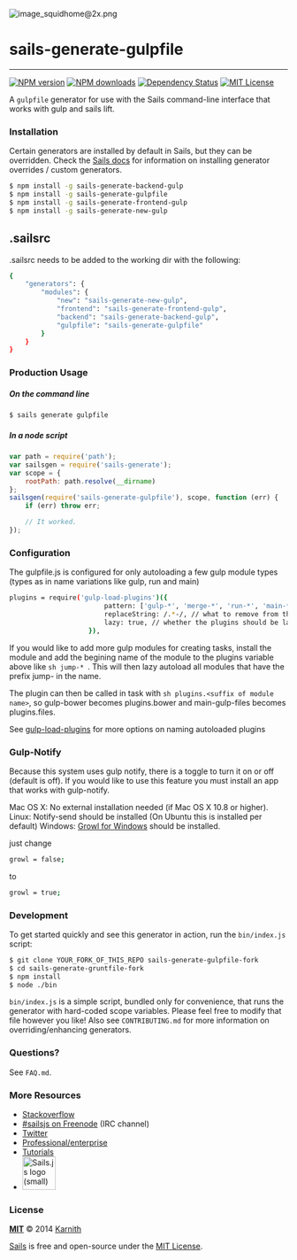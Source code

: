 ![image_squidhome@2x.png](http://i.imgur.com/RIvu9.png)
# sails-generate-gulpfile
-----------------------------------------------
[![NPM version][npm-version-image]][npm-url] [![NPM downloads][npm-downloads-image]][npm-url] [![Dependency Status][dependency-image]][dependency-url] [![MIT License][license-image]][license-url]

A `gulpfile` generator for use with the Sails command-line interface that works with gulp and sails lift.


### Installation

Certain generators are installed by default in Sails, but they can be overridden.  Check the [Sails docs](http://sailsjs.org/#!documentation) for information on installing generator overrides / custom generators.

```sh
$ npm install -g sails-generate-backend-gulp
$ npm install -g sails-generate-gulpfile
$ npm install -g sails-generate-frontend-gulp
$ npm install -g sails-generate-new-gulp

```

## .sailsrc

.sailsrc needs to be added to the working dir with the following:

```sh
{
    "generators": {
        "modules": {
            "new": "sails-generate-new-gulp",
            "frontend": "sails-generate-frontend-gulp",
            "backend": "sails-generate-backend-gulp",
            "gulpfile": "sails-generate-gulpfile"
        }
    }
}
```

### Production Usage

##### On the command line

```sh
$ sails generate gulpfile
```

##### In a node script

```javascript
var path = require('path');
var sailsgen = require('sails-generate');
var scope = {
	rootPath: path.resolve(__dirname)
};
sailsgen(require('sails-generate-gulpfile'), scope, function (err) {
	if (err) throw err;

	// It worked.
});
```

### Configuration

The gulpfile.js is configured for only autoloading a few gulp module types (types as in name variations like gulp, run and main)

```sh
plugins = require('gulp-load-plugins')({
						pattern: ['gulp-*', 'merge-*', 'run-*', 'main-*'], // the glob to search for
						replaceString: /.*-/, // what to remove from the name of the module when adding it to the context
						lazy: true, // whether the plugins should be lazy loaded on demand
					}),
```

If you would like to add more gulp modules for creating tasks, install the module and add the begining name of the module to the plugins variable above like ```sh jump-* ```. This will then lazy autoload all modules that have the prefix jump- in the name.

The plugin can then be called in task with ```sh plugins.<suffix of module name>```, so gulp-bower becomes plugins.bower and main-gulp-files becomes plugins.files. 

See [gulp-load-plugins](https://github.com/jackfranklin/gulp-load-plugins) for more options on naming autoloaded plugins

### Gulp-Notify

Because this system uses gulp notify, there is a toggle to turn it on or off (default is off). If you would like to use this feature you must install an app that works with gulp-notify.

Mac OS X: No external installation needed (if Mac OS X 10.8 or higher).
Linux: Notify-send should be installed (On Ubuntu this is installed per default)
Windows: [Growl for Windows](http://www.growlforwindows.com/gfw/default.aspx) should be installed.

just change

```sh
growl = false;
```

to

```sh
growl = true;
```

### Development

To get started quickly and see this generator in action, run the `bin/index.js` script:

```sh
$ git clone YOUR_FORK_OF_THIS_REPO sails-generate-gulpfile-fork
$ cd sails-generate-gruntfile-fork
$ npm install
$ node ./bin
```

`bin/index.js` is a simple script, bundled only for convenience, that runs the generator with hard-coded scope variables.  Please feel free to modify that file however you like!  Also see `CONTRIBUTING.md` for more information on overriding/enhancing generators.



### Questions?

See `FAQ.md`.



### More Resources

- [Stackoverflow](http://stackoverflow.com/questions/tagged/sails.js)
- [#sailsjs on Freenode](http://webchat.freenode.net/) (IRC channel)
- [Twitter](https://twitter.com/sailsjs)
- [Professional/enterprise](https://github.com/balderdashy/sails-docs/blob/master/FAQ.md#are-there-professional-support-options)
- [Tutorials](https://github.com/balderdashy/sails-docs/blob/master/FAQ.md#where-do-i-get-help)
- <a href="http://sailsjs.org" target="_blank" title="Node.js framework for building realtime APIs."><img src="https://github-camo.global.ssl.fastly.net/9e49073459ed4e0e2687b80eaf515d87b0da4a6b/687474703a2f2f62616c64657264617368792e6769746875622e696f2f7361696c732f696d616765732f6c6f676f2e706e67" width=60 alt="Sails.js logo (small)"/></a>


### License

**[MIT](./LICENSE)**
&copy; 2014 [Karnith](http://github.com/Karnith)

[Sails](http://sailsjs.org) is free and open-source under the [MIT License](http://sails.mit-license.org/).

[license-image]: http://img.shields.io/badge/license-MIT-blue.svg?style=flat
[license-url]: LICENSE

[npm-url]: https://npmjs.org/package/sails-generate-gulpfile
[npm-version-image]: http://img.shields.io/npm/v/sails-generate-gulpfile.svg?style=flat
[npm-downloads-image]: http://img.shields.io/npm/dm/sails-generate-gulpfile.svg?style=flat

[dependency-image]: https://gemnasium.com/Karnith/sails-generate-gulpfile.svg?style=flat
[dependency-url]: https://gemnasium.com/Karnith/sails-generate-gulpfile

[coverage-image]: http://img.shields.io/coveralls/Karnith/sails-generate-gulpfile/master.svg?style=flat
[coverage-url]: https://coveralls.io/r/Karnith/sails-generate-gulpfile?branch=master
